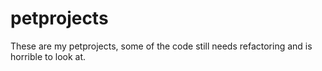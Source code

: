 # petprojects
These are my petprojects, some of the code still needs refactoring and is horrible to look at.
